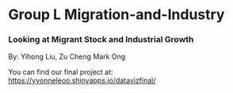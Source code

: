 # Group L Migration-and-Industry

### Looking at Migrant Stock and Industrial Growth
By: Yihong Liu, Zu Cheng Mark Ong

You can find our final project at: <https://yvonneleoo.shinyapps.io/datavizfinal/>